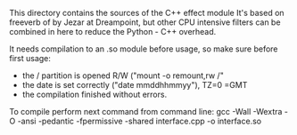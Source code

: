 This directory contains the sources of the  C++ effect module
It's based on freeverb of by Jezar at Dreampoint, but other CPU intensive filters can be combined in here to reduce the Python - C++ overhead.

It needs compilation to an .so module before usage, so make sure before first usage:
 - the / partition is opened R/W ("mount -o remount,rw /"
 - the date is set correctly ("date mmddhhmmyy"), TZ=0 =GMT
 - the compilation finished without errors.

To compile perform next command from command line:
gcc -Wall -Wextra -O -ansi -pedantic -fpermissive -shared interface.cpp -o interface.so
